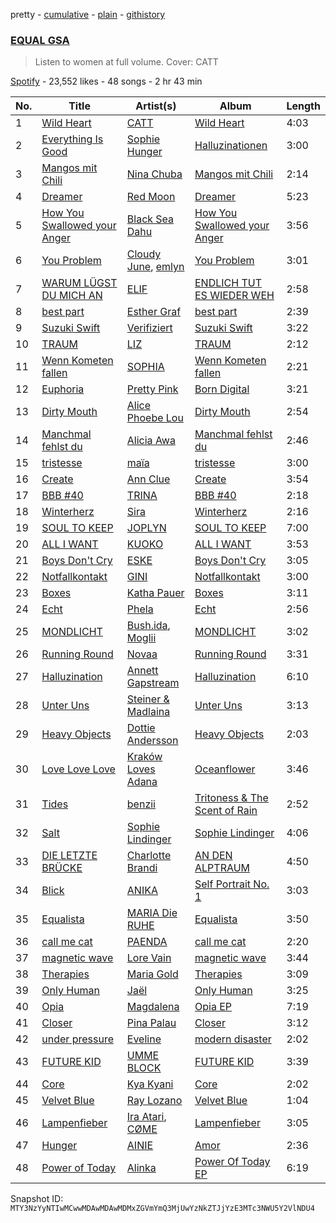 pretty - [cumulative](/playlists/cumulative/37i9dQZF1DWVA5o3WHL2eG.md) - [plain](/playlists/plain/37i9dQZF1DWVA5o3WHL2eG) - [githistory](https://github.githistory.xyz/mackorone/spotify-playlist-archive/blob/main/playlists/plain/37i9dQZF1DWVA5o3WHL2eG)

### [EQUAL GSA](https://open.spotify.com/playlist/37i9dQZF1DWVA5o3WHL2eG)

> Listen to women at full volume\. Cover: CATT

[Spotify](https://open.spotify.com/user/spotify) - 23,552 likes - 48 songs - 2 hr 43 min

| No. | Title | Artist(s) | Album | Length |
|---|---|---|---|---|
| 1 | [Wild Heart](https://open.spotify.com/track/1YlDncsZulH1XolY0zDOUL) | [CATT](https://open.spotify.com/artist/4vECkYVXR5tUXqDk2LVzkJ) | [Wild Heart](https://open.spotify.com/album/7kWuhKieZArg50eaH8PKXJ) | 4:03 |
| 2 | [Everything Is Good](https://open.spotify.com/track/28Wapmcb6WZhA3xnWdZYVb) | [Sophie Hunger](https://open.spotify.com/artist/3nOQJdlPEzFVhTEzxwcGax) | [Halluzinationen](https://open.spotify.com/album/1bPxiRQoUu66qWvEaOBg9i) | 3:00 |
| 3 | [Mangos mit Chili](https://open.spotify.com/track/11eYmv0tA3wEoyD1Sad2Nv) | [Nina Chuba](https://open.spotify.com/artist/2kS9NyuATpYwjeB93h24H5) | [Mangos mit Chili](https://open.spotify.com/album/3qsz2ytKVv0pn17TISastM) | 2:14 |
| 4 | [Dreamer](https://open.spotify.com/track/4HYOJqqsRCgKQI1BQN90MG) | [Red Moon](https://open.spotify.com/artist/0dHgclh9wpu1ori6pC954T) | [Dreamer](https://open.spotify.com/album/6rEOyClLQfrodcT3Asq3oe) | 5:23 |
| 5 | [How You Swallowed your Anger](https://open.spotify.com/track/6vmbgm6ogRW7y502goY69c) | [Black Sea Dahu](https://open.spotify.com/artist/5JrIBQLdYU5SkSdu0zrO70) | [How You Swallowed your Anger](https://open.spotify.com/album/0FhPRzZvbNzYFmlfLpk0ou) | 3:56 |
| 6 | [You Problem](https://open.spotify.com/track/4KQODLeXGCDfixEiUX6aDF) | [Cloudy June](https://open.spotify.com/artist/5sBBS3CQNPDzmuTJjYwnpa), [emlyn](https://open.spotify.com/artist/1qMJAm3nqZq6AsqeaAk2m1) | [You Problem](https://open.spotify.com/album/11Bw22nnuAXof2MQL30MIu) | 3:01 |
| 7 | [WARUM LÜGST DU MICH AN](https://open.spotify.com/track/2qwAKIcaJLIfLyNFZZNEtj) | [ELIF](https://open.spotify.com/artist/65AzRSW0jKSs0WtttEXrOw) | [ENDLICH TUT ES WIEDER WEH](https://open.spotify.com/album/0gy9vsFO42g4pgYQeetEUa) | 2:58 |
| 8 | [best part](https://open.spotify.com/track/5ASFDkvSeOP9ohZlOTBzuJ) | [Esther Graf](https://open.spotify.com/artist/1FXdfOOisB3d3hfZOjhjID) | [best part](https://open.spotify.com/album/44yMlWsOBrLIHLEWYyUcD0) | 2:39 |
| 9 | [Suzuki Swift](https://open.spotify.com/track/7tGNyXcMm5YwSi0E5CwB2g) | [Verifiziert](https://open.spotify.com/artist/1SF4jakSq8kI38MYjFdaJG) | [Suzuki Swift](https://open.spotify.com/album/7M0T6e64FpuuLSQ6BqeotP) | 3:22 |
| 10 | [TRAUM](https://open.spotify.com/track/4DuzhtyeZ7SaKwzunko5lK) | [LIZ](https://open.spotify.com/artist/793QToVJnVh8Op8YSqJsSm) | [TRAUM](https://open.spotify.com/album/0xXmLAbDru3u0VgNUzywpu) | 2:12 |
| 11 | [Wenn Kometen fallen](https://open.spotify.com/track/0Fz2b6FOXTqujJSjuJaRXu) | [SOPHIA](https://open.spotify.com/artist/45wdSLZd70phdDkxlA5D3v) | [Wenn Kometen fallen](https://open.spotify.com/album/75781P23IOKsqtj4V21Yzh) | 2:21 |
| 12 | [Euphoria](https://open.spotify.com/track/4HM6sm5QAAUYzAyB1SEzDE) | [Pretty Pink](https://open.spotify.com/artist/78GHS9zWXcj8tBke222g5N) | [Born Digital](https://open.spotify.com/album/5rGYIvW4LFeBonvZQBxPvi) | 3:21 |
| 13 | [Dirty Mouth](https://open.spotify.com/track/6zX3RXmaMLY28wlLRCrT7Q) | [Alice Phoebe Lou](https://open.spotify.com/artist/03uMw43UVu9MsQCcHVSGjX) | [Dirty Mouth](https://open.spotify.com/album/3Puzt5jR3ERx1f2ku9Ivo8) | 2:54 |
| 14 | [Manchmal fehlst du](https://open.spotify.com/track/01pF5EBqcU3NpdmnvF2tBE) | [Alicia Awa](https://open.spotify.com/artist/7mYMOwpduul48upxZCfFBS) | [Manchmal fehlst du](https://open.spotify.com/album/3MY1KU1jbMPBDJfRIc6406) | 2:46 |
| 15 | [tristesse](https://open.spotify.com/track/1m5CNvawNLaWC5YBWF0sXQ) | [maïa](https://open.spotify.com/artist/3bcCrzlcDxhgXEsk5sqgmR) | [tristesse](https://open.spotify.com/album/6POvDmme72sKHApHzRqyzS) | 3:00 |
| 16 | [Create](https://open.spotify.com/track/4yAK1AUtAxayjyuQDEoMSv) | [Ann Clue](https://open.spotify.com/artist/5fasubnSIOTRYlIZA17ong) | [Create](https://open.spotify.com/album/7caWffjtRMvvY2zvEvvVDq) | 3:54 |
| 17 | [BBB \#40](https://open.spotify.com/track/75UAvAAZnHbKvkrC3kKdfN) | [TRINA](https://open.spotify.com/artist/7hLQp9nd2WwuSd9urqu3pJ) | [BBB \#40](https://open.spotify.com/album/5LuB1rFFATNhE2yKo17Stq) | 2:18 |
| 18 | [Winterherz](https://open.spotify.com/track/3PI8dHTA2glK3zq0hm6tdW) | [Sira](https://open.spotify.com/artist/57IaP5fMkqnu3M3ib1Vgvs) | [Winterherz](https://open.spotify.com/album/4RKvRoMWIeyCvg5jCqqoCR) | 2:16 |
| 19 | [SOUL TO KEEP](https://open.spotify.com/track/0CawnvXqgIy6BzbmGULcvE) | [JOPLYN](https://open.spotify.com/artist/32Jt1AK733JbFR82hEZ0Ih) | [SOUL TO KEEP](https://open.spotify.com/album/0d0e8xAGFEtYp7ZndffJJC) | 7:00 |
| 20 | [ALL I WANT](https://open.spotify.com/track/076eiWHHHFGmjduZQM4v5G) | [KUOKO](https://open.spotify.com/artist/2h8Egzl8WxLijmpQtmuwHK) | [ALL I WANT](https://open.spotify.com/album/715TgYzWSZPq3i2BB5sOaV) | 3:53 |
| 21 | [Boys Don't Cry](https://open.spotify.com/track/2aZwLAGErg6yY3i68sUDuw) | [ESKE](https://open.spotify.com/artist/4WBzXEnsUE7dpyKjrZnF5D) | [Boys Don't Cry](https://open.spotify.com/album/0KQ9iYi8d7uHcOQYMW8xye) | 3:05 |
| 22 | [Notfallkontakt](https://open.spotify.com/track/16OeWavQ9VW0lyrXIGcEiV) | [GINI](https://open.spotify.com/artist/6TBAZHXDXBywvVgYyQ8aCQ) | [Notfallkontakt](https://open.spotify.com/album/5nTfxllqpkVgBaV1p6o1bp) | 3:00 |
| 23 | [Boxes](https://open.spotify.com/track/724mj683MA2AeTe3kzyJ0o) | [Katha Pauer](https://open.spotify.com/artist/2YxWusBgSh4BLJdypUbFbC) | [Boxes](https://open.spotify.com/album/5RYZA4UfF9LLPd3cmz4i1J) | 3:11 |
| 24 | [Echt](https://open.spotify.com/track/5m1EmuvBcvReq1Wbsuzcl0) | [Phela](https://open.spotify.com/artist/4RdpPeOQsSPTOvBXleAp0O) | [Echt](https://open.spotify.com/album/62ROhodMC9Pgx0O9o4QFde) | 2:56 |
| 25 | [MONDLICHT](https://open.spotify.com/track/2FSK3jttHrWDlVA3DigDPg) | [Bush.ida](https://open.spotify.com/artist/015bIyYjjyqiy9C74fBLGF), [Moglii](https://open.spotify.com/artist/0lIIsJafIVVi3ruN2vFzpS) | [MONDLICHT](https://open.spotify.com/album/4yDyWOKjSLyruosIWQ7usx) | 3:02 |
| 26 | [Running Round](https://open.spotify.com/track/2pzRkBRoIc2GBgZNQ8wYxY) | [Novaa](https://open.spotify.com/artist/3PMqVecYp6tFBk7d7SDlPm) | [Running Round](https://open.spotify.com/album/4RyaEcWmkekK6VnfCAb1ez) | 3:31 |
| 27 | [Halluzination](https://open.spotify.com/track/2fdDMK5ANWPYHzPlfmvSig) | [Annett Gapstream](https://open.spotify.com/artist/1aRB0SZZ28qswBQ037uYvD) | [Halluzination](https://open.spotify.com/album/5NagXEhakJxCJwWvwiEQFO) | 6:10 |
| 28 | [Unter Uns](https://open.spotify.com/track/37rODg6X5gCPrxOw4cfp2O) | [Steiner & Madlaina](https://open.spotify.com/artist/5iy4msOEj4qHNlrxUansvg) | [Unter Uns](https://open.spotify.com/album/7ABBR4IBQkgjeRZeHTR4BP) | 3:13 |
| 29 | [Heavy Objects](https://open.spotify.com/track/1c0d5wHErcFhwakR16NoDr) | [Dottie Andersson](https://open.spotify.com/artist/360qeHf7kan9K9bKFPNwVM) | [Heavy Objects](https://open.spotify.com/album/41SYoR26RSoK1Dd6WA57bm) | 2:03 |
| 30 | [Love Love Love](https://open.spotify.com/track/1wvPjbb1hqSmr69lTHsbbW) | [Kraków Loves Adana](https://open.spotify.com/artist/2LgLvxq44FkRvstBiPFjsN) | [Oceanflower](https://open.spotify.com/album/7rtpjReu5z6o9nVQew35YR) | 3:46 |
| 31 | [Tides](https://open.spotify.com/track/2S4sNPPGvAx4J5vrMrI3Ay) | [benzii](https://open.spotify.com/artist/2v4qy7Tmy7AcIXZuUH4eJ1) | [Tritoness & The Scent of Rain](https://open.spotify.com/album/7iM26B2rnhPRMwfXboYsCC) | 2:52 |
| 32 | [Salt](https://open.spotify.com/track/2lPy2tSERqF7Hm542vqimv) | [Sophie Lindinger](https://open.spotify.com/artist/3b3qQWQgIMIyHcYSMY4P3g) | [Sophie Lindinger](https://open.spotify.com/album/3l5jkXQVX52tNOur0DUZ3G) | 4:06 |
| 33 | [DIE LETZTE BRÜCKE](https://open.spotify.com/track/79K4Ca69oIZpWlRjpr28Xc) | [Charlotte Brandi](https://open.spotify.com/artist/4mp6ypwuMpi80OEpFIVJNn) | [AN DEN ALPTRAUM](https://open.spotify.com/album/1lsjKIqG8RfLmvx70Pn7YB) | 4:50 |
| 34 | [Blick](https://open.spotify.com/track/4ezrW9t7zRdIPPmlcIvKyj) | [ANIKA](https://open.spotify.com/artist/0i85ZVHgU9GmXkyn9tQRpg) | [Self Portrait No\. 1](https://open.spotify.com/album/5BZHMEPhbU6eRpKLCJboF9) | 3:03 |
| 35 | [Equalista](https://open.spotify.com/track/5N8rlTDQQXuxDfzmKGN3jU) | [MARIA Die RUHE](https://open.spotify.com/artist/2h7LIGXwIr6m1tZ27JHgxQ) | [Equalista](https://open.spotify.com/album/4ZcVC1LJ2AbKVPwZyH00GR) | 3:50 |
| 36 | [call me cat](https://open.spotify.com/track/1hkwO8e7X5wCgYEyod3jYE) | [PAENDA](https://open.spotify.com/artist/2ic8BSMWMbxMDCC52Mwxuz) | [call me cat](https://open.spotify.com/album/5FlC8xzZPpDAQQwKQPiT8U) | 2:20 |
| 37 | [magnetic wave](https://open.spotify.com/track/0nwyYYdkOwGiwQNNLCUwSl) | [Lore Vain](https://open.spotify.com/artist/6DqrVKvdGRhx29OrkIolA5) | [magnetic wave](https://open.spotify.com/album/6Noy80dBq1RYXcXyM4rtfl) | 3:44 |
| 38 | [Therapies](https://open.spotify.com/track/0fLmaubC2WTaLjVqnDoQEW) | [Maria Gold](https://open.spotify.com/artist/46OImEZJuGQA9ZtICez75K) | [Therapies](https://open.spotify.com/album/5Zk6aKDnOCgKsUYxNlYFx5) | 3:09 |
| 39 | [Only Human](https://open.spotify.com/track/3msFndU6dPawydh1LtERRZ) | [Jaël](https://open.spotify.com/artist/0z0YozcOIqw3EDJnU2NgOe) | [Only Human](https://open.spotify.com/album/1RbYJYm3I6IXeVGwSzfutS) | 3:25 |
| 40 | [Opia](https://open.spotify.com/track/2iuh1TuXGRxLvr2frc8HFA) | [Magdalena](https://open.spotify.com/artist/4wlgF2WCCPNhQ0FpNwO3vc) | [Opia EP](https://open.spotify.com/album/7jjxWvwVRvMcPjhkjaOTAn) | 7:19 |
| 41 | [Closer](https://open.spotify.com/track/2FyNJ79bRat5riP6eyCAY2) | [Pina Palau](https://open.spotify.com/artist/6Ktx4W0UWEkRQKxhkIUFvP) | [Closer](https://open.spotify.com/album/74BCmuVplEIbtDc4BpqIAy) | 3:12 |
| 42 | [under pressure](https://open.spotify.com/track/1ARrFsNHFca7pH9KhYqPSs) | [Eveline](https://open.spotify.com/artist/2QrM4CoNNTfbNZ7e8yvzR0) | [modern disaster](https://open.spotify.com/album/12ten6jqQnPFzNFW8QYE4G) | 2:02 |
| 43 | [FUTURE KID](https://open.spotify.com/track/3LdKBBMgYkSXV26BpLrCun) | [UMME BLOCK](https://open.spotify.com/artist/6o8ur7884OGIluc3crtSAk) | [FUTURE KID](https://open.spotify.com/album/3BkVD7Wl1uXB3cGESNsktA) | 3:39 |
| 44 | [Core](https://open.spotify.com/track/72T42XJjVprSTUoQVrnPMt) | [Kya Kyani](https://open.spotify.com/artist/4NtIkF6oybp3yfB1PUDYYL) | [Core](https://open.spotify.com/album/7vpe5uEzl2S7n4c6pmiV09) | 2:02 |
| 45 | [Velvet Blue](https://open.spotify.com/track/58LP7YZDOmPXdMroezL9mx) | [Ray Lozano](https://open.spotify.com/artist/1lqO9zpSZ9iEkgEgJqc443) | [Velvet Blue](https://open.spotify.com/album/4qSzQ5mn5XnineMIWl2xPA) | 1:04 |
| 46 | [Lampenfieber](https://open.spotify.com/track/4N50G190dPvI2S9ISPK6jn) | [Ira Atari](https://open.spotify.com/artist/6xh4CCUrcNmMuODz3OKduD), [CØME](https://open.spotify.com/artist/46rcHr9d49gEy4nI8gjfNS) | [Lampenfieber](https://open.spotify.com/album/60RZBiq774g6lJ8YzvqVQq) | 3:05 |
| 47 | [Hunger](https://open.spotify.com/track/7d9xvjLCcK0egWfG5i3LTS) | [AINIE](https://open.spotify.com/artist/4ws7LzBaXuN1H5b8FbLxqS) | [Amor](https://open.spotify.com/album/1wnqQGGmZi7o7jHZ8nhku4) | 2:36 |
| 48 | [Power of Today](https://open.spotify.com/track/4g2eoUYfI9Ro3bEVClMMWI) | [Alinka](https://open.spotify.com/artist/3qBqW8kIRZbPxbSgAyP7ls) | [Power Of Today EP](https://open.spotify.com/album/7EuAisoRLrG0b9XRKm5DvG) | 6:19 |

Snapshot ID: `MTY3NzYyNTIwMCwwMDAwMDAwMDMxZGVmYmQ3MjUwYzNkZTJjYzE3MTc3NWU5Y2VlNDU4`
